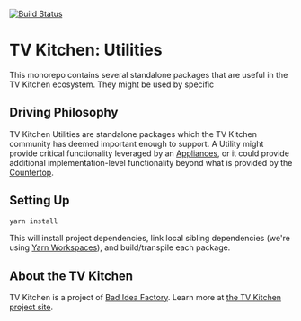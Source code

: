 [![Build Status](https://travis-ci.com/tvkitchen/utilities.svg?branch=main)](https://travis-ci.com/tvkitchen/utilities)

# TV Kitchen: Utilities

This monorepo contains several standalone packages that are useful in the TV Kitchen ecosystem. They might be used by specific 

## Driving Philosophy

TV Kitchen Utilities are standalone packages which the TV Kitchen community has deemed important enough to support. A Utility might provide critical functionality leveraged by an [Appliances](https://github.com/tvkitchen/appliances), or it could provide additional implementation-level functionality beyond what is provided by the [Countertop](https://github.com/tvkitchen/appliances).

## Setting Up

```sh
yarn install
```

This will install project dependencies, link local sibling dependencies (we're using [Yarn Workspaces](https://classic.yarnpkg.com/en/docs/workspaces/)), and build/transpile each package.

## About the TV Kitchen

TV Kitchen is a project of [Bad Idea Factory](https://biffud.com).  Learn more at [the TV Kitchen project site](https://tv.kitchen).
